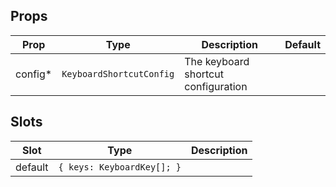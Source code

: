 <!-- This file is automatically generated, do not edit manually. -->


## Props

| Prop | Type | Description | Default |
| ---- | ---- | ----------- | ------- |
| config* | `KeyboardShortcutConfig` | The keyboard shortcut configuration |  |


## Slots

| Slot | Type | Description |
| --------- | ---- | ----------- |
| default | `{ keys: KeyboardKey[]; }` |  |

